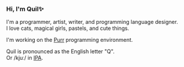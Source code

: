 ### Hi, I'm Quil✨

I'm a programmer, artist, writer, and programming language designer.  
I love cats, magical girls, pastels, and cute things.

I'm working on the [Purr](https://github.com/origamitower/purr) programming environment.

Quil is pronounced as the English letter "Q".  
Or /kjuː/ in [IPA](https://en.wikipedia.org/wiki/International_Phonetic_Alphabet).
